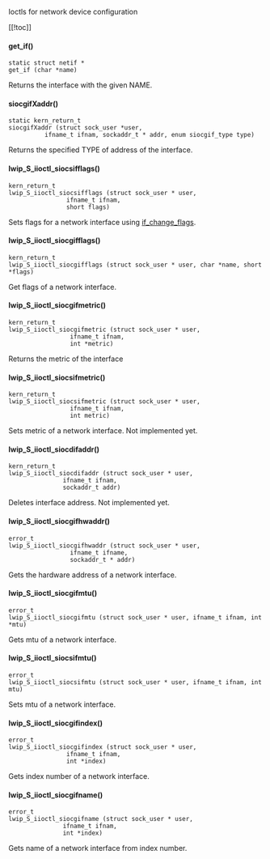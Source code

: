 Ioctls for network device configuration

[[!toc]]

#### get_if() ####

    static struct netif *
    get_if (char *name)

Returns the interface with the given NAME.

#### siocgifXaddr() ####

    static kern_return_t
    siocgifXaddr (struct sock_user *user,
              ifname_t ifnam, sockaddr_t * addr, enum siocgif_type type)

Returns the specified TYPE of address of the interface.

#### lwip_S_iioctl_siocsifflags() ####

    kern_return_t
    lwip_S_iioctl_siocsifflags (struct sock_user * user,
                    ifname_t ifnam,
                    short flags)

Sets flags for a network interface using [if_change_flags](../../files/port/netif/ifcommon.c).

#### lwip_S_iioctl_siocgifflags() ####

    kern_return_t
    lwip_S_iioctl_siocgifflags (struct sock_user * user, char *name, short *flags)

Get flags of a network interface.

#### lwip_S_iioctl_siocgifmetric() ####

    kern_return_t
    lwip_S_iioctl_siocgifmetric (struct sock_user * user,
                     ifname_t ifnam,
                     int *metric)

Returns the metric of the interface
#### lwip_S_iioctl_siocsifmetric() ####

    kern_return_t
    lwip_S_iioctl_siocsifmetric (struct sock_user * user,
                     ifname_t ifnam,
                     int metric)

Sets metric of a network interface. Not implemented yet.

#### lwip_S_iioctl_siocdifaddr() ####

    kern_return_t
    lwip_S_iioctl_siocdifaddr (struct sock_user * user,
                   ifname_t ifnam,
                   sockaddr_t addr)

Deletes interface address. Not implemented yet.

#### lwip_S_iioctl_siocgifhwaddr() ####

    error_t
    lwip_S_iioctl_siocgifhwaddr (struct sock_user * user,
                     ifname_t ifname,
                     sockaddr_t * addr)

Gets the hardware address of a network interface.

#### lwip_S_iioctl_siocgifmtu() ####

    error_t
    lwip_S_iioctl_siocgifmtu (struct sock_user * user, ifname_t ifnam, int *mtu)

Gets mtu of a network interface.

#### lwip_S_iioctl_siocsifmtu() ####

    error_t
    lwip_S_iioctl_siocsifmtu (struct sock_user * user, ifname_t ifnam, int mtu)

Sets mtu of a network interface.

#### lwip_S_iioctl_siocgifindex() ####

    error_t
    lwip_S_iioctl_siocgifindex (struct sock_user * user,
                    ifname_t ifnam,
                    int *index)

Gets index number of a network interface.

#### lwip_S_iioctl_siocgifname() ####

    error_t
    lwip_S_iioctl_siocgifname (struct sock_user * user,
                   ifname_t ifnam,
                   int *index)

Gets name of a network interface from index number.    
